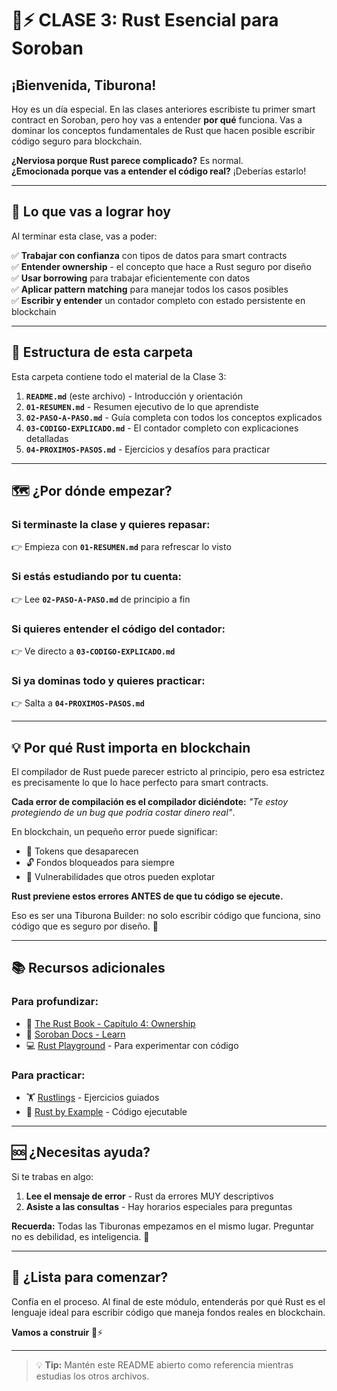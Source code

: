 # 🦈⚡ CLASE 3: Rust Esencial para Soroban

## ¡Bienvenida, Tiburona!

Hoy es un día especial. En las clases anteriores escribiste tu primer smart contract en Soroban, pero hoy vas a entender **por qué** funciona. Vas a dominar los conceptos fundamentales de Rust que hacen posible escribir código seguro para blockchain.

**¿Nerviosa porque Rust parece complicado?** Es normal.  
**¿Emocionada porque vas a entender el código real?** ¡Deberías estarlo!

---

## 🎯 Lo que vas a lograr hoy

Al terminar esta clase, vas a poder:

✅ **Trabajar con confianza** con tipos de datos para smart contracts  
✅ **Entender ownership** - el concepto que hace a Rust seguro por diseño  
✅ **Usar borrowing** para trabajar eficientemente con datos  
✅ **Aplicar pattern matching** para manejar todos los casos posibles  
✅ **Escribir y entender** un contador completo con estado persistente en blockchain

---

## 📂 Estructura de esta carpeta

Esta carpeta contiene todo el material de la Clase 3:

1. **`README.md`** (este archivo) - Introducción y orientación
2. **`01-RESUMEN.md`** - Resumen ejecutivo de lo que aprendiste
3. **`02-PASO-A-PASO.md`** - Guía completa con todos los conceptos explicados
4. **`03-CODIGO-EXPLICADO.md`** - El contador completo con explicaciones detalladas
5. **`04-PROXIMOS-PASOS.md`** - Ejercicios y desafíos para practicar

---

## 🗺️ ¿Por dónde empezar?

### Si terminaste la clase y quieres repasar:
👉 Empieza con **`01-RESUMEN.md`** para refrescar lo visto

### Si estás estudiando por tu cuenta:
👉 Lee **`02-PASO-A-PASO.md`** de principio a fin

### Si quieres entender el código del contador:
👉 Ve directo a **`03-CODIGO-EXPLICADO.md`**

### Si ya dominas todo y quieres practicar:
👉 Salta a **`04-PROXIMOS-PASOS.md`**

---

## 💡 Por qué Rust importa en blockchain

El compilador de Rust puede parecer estricto al principio, pero esa estrictez es precisamente lo que lo hace perfecto para smart contracts. 

**Cada error de compilación es el compilador diciéndote:** *"Te estoy protegiendo de un bug que podría costar dinero real"*.

En blockchain, un pequeño error puede significar:
- 💸 Tokens que desaparecen
- 🔓 Fondos bloqueados para siempre
- 🐛 Vulnerabilidades que otros pueden explotar

**Rust previene estos errores ANTES de que tu código se ejecute.**

Eso es ser una Tiburona Builder: no solo escribir código que funciona, sino código que es seguro por diseño. 🦈

---

## 📚 Recursos adicionales

### Para profundizar:
- 📖 [The Rust Book - Capítulo 4: Ownership](https://doc.rust-lang.org/book/ch04-00-understanding-ownership.html)
- 📖 [Soroban Docs - Learn](https://soroban.stellar.org/docs/learn)
- 💻 [Rust Playground](https://play.rust-lang.org/) - Para experimentar con código

### Para practicar:
- 🏋️ [Rustlings](https://github.com/rust-lang/rustlings) - Ejercicios guiados
- 📝 [Rust by Example](https://doc.rust-lang.org/rust-by-example/) - Código ejecutable

---

## 🆘 ¿Necesitas ayuda?

Si te trabas en algo:

1. **Lee el mensaje de error** - Rust da errores MUY descriptivos
2. **Asiste a las consultas** - Hay horarios especiales para preguntas

**Recuerda:** Todas las Tiburonas empezamos en el mismo lugar. Preguntar no es debilidad, es inteligencia. 💪

---

## 🚀 ¿Lista para comenzar?

Confía en el proceso. Al final de este módulo, entenderás por qué Rust es el lenguaje ideal para escribir código que maneja fondos reales en blockchain.

**Vamos a construir** 🦈⚡

---

> 💡 **Tip:** Mantén este README abierto como referencia mientras estudias los otros archivos.